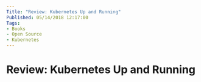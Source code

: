 ```yaml
---
Title: "Review: Kubernetes Up and Running"
Published: 05/14/2018 12:17:00
Tags: 
- Books
- Open Source
- Kubernetes
---
```

# Review: Kubernetes Up and Running
